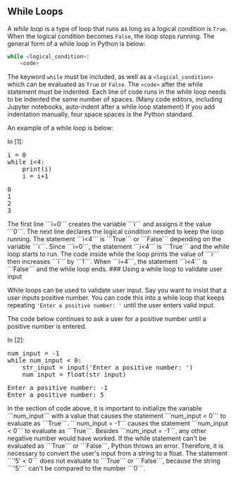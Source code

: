 
## While Loops
A _while loop_ is a type of loop that runs as long as a logical condition is ```True```. When the logical condition becomes ```False```, the loop stops running. The general form of a while loop in Python is below:

```python
while <logical_condition>:
    <code>
```

The keyword ```while``` must be included, as well as a ```<logical_condition>``` which can be evaluated as ```True``` or ```False```. The ```<code>``` after the while statement must be indented. Each line of code runs in the while loop needs to be indented the same number of spaces. (Many code editors, including Jupyter notebooks, auto-indent after a while loop statement) If you add indentation manually, four space spaces is the Python standard.

An example of a while loop is below:
<div class="cell border-box-sizing code_cell rendered">
<div class="input">
<div class="prompt input_prompt">In&nbsp;[1]:</div>
<div class="inner_cell">
    <div class="input_area">
<div class=" highlight hl-ipython3"><pre><span></span><span class="n">i</span> <span class="o">=</span> <span class="mi">0</span>
<span class="k">while</span> <span class="n">i</span><span class="o">&lt;</span><span class="mi">4</span><span class="p">:</span>
    <span class="nb">print</span><span class="p">(</span><span class="n">i</span><span class="p">)</span>
    <span class="n">i</span> <span class="o">=</span> <span class="n">i</span><span class="o">+</span><span class="mi">1</span>
</pre></div>

</div>
</div>
</div>

<div class="output_wrapper">
<div class="output">


<div class="output_area">

<div class="prompt"></div>


<div class="output_subarea output_stream output_stdout output_text">
<pre>0
1
2
3
</pre>
</div>
</div>

</div>
</div>

</div>
The first line ```i=0``` creates the variable ```i``` and assigns it the value ```0```. The next line declares the logical condition needed to keep the loop running. The statement ```i<4``` is ```True``` or ```False``` depending on the variable ```i```. Since ```i=0```, the statement ```i<4``` is ```True``` and the while loop starts to run. The code inside while the loop prints the value of ```i``` then increases ```i``` by ```1```. When ```i=4```, the statement ```i<4``` is ```False``` and the while loop ends.
### Using a while loop to validate user input

While loops can be used to validate user input. Say you want to insist that a user inputs positive number. You can code this into a while loop that keeps repeating ```'Enter a positive number: '``` until the user enters valid input. 

The code below continues to ask a user for a positive number until a positive number is entered. 
<div class="cell border-box-sizing code_cell rendered">
<div class="input">
<div class="prompt input_prompt">In&nbsp;[2]:</div>
<div class="inner_cell">
    <div class="input_area">
<div class=" highlight hl-ipython3"><pre><span></span><span class="n">num_input</span> <span class="o">=</span> <span class="o">-</span><span class="mi">1</span>
<span class="k">while</span> <span class="n">num_input</span> <span class="o">&lt;</span> <span class="mi">0</span><span class="p">:</span>
    <span class="n">str_input</span> <span class="o">=</span> <span class="nb">input</span><span class="p">(</span><span class="s1">&#39;Enter a positive number: &#39;</span><span class="p">)</span>
    <span class="n">num_input</span> <span class="o">=</span> <span class="nb">float</span><span class="p">(</span><span class="n">str_input</span><span class="p">)</span>
</pre></div>

</div>
</div>
</div>

<div class="output_wrapper">
<div class="output">


<div class="output_area">

<div class="prompt"></div>


<div class="output_subarea output_stream output_stdout output_text">
<pre>Enter a positive number: -1
Enter a positive number: 5
</pre>
</div>
</div>

</div>
</div>

</div>
In the section of code above, it is important to initialize the variable ```num_input``` with a value that causes the statement ```num_input < 0``` to evaluate as ```True```. ```num_input = -1``` causes the statement ```num_input < 0``` to evaluate as ```True```. Besides ```num_input = -1```, any other negative number would have worked.  If the while statement can't be evaluated as ```True``` or ```False```, Python throws an error. Therefore, it is necessary to convert the user's input from a string to a float. The statement ```'5' < 0``` does not evaluate to ```True``` or ```False```, because the string ```'5'``` can't be compared to the number ```0```.
 

